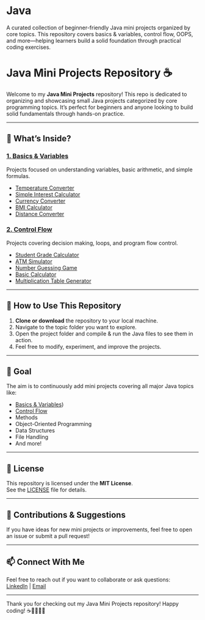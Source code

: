 # Java
A curated collection of beginner-friendly Java mini projects organized by core topics. This repository covers basics & variables, control flow, OOPS, and more—helping learners build a solid foundation through practical coding exercises.

# Java Mini Projects Repository ☕

Welcome to my **Java Mini Projects** repository! This repo is dedicated to organizing and showcasing small Java projects categorized by core programming topics. It’s perfect for beginners and anyone looking to build solid fundamentals through hands-on practice.

---

## 🚀 What’s Inside?

### [1. Basics & Variables](https://github.com/VedDevX/Java/tree/main/Java/Project_Based_Learning/01.%20Data_Types_%26_Variables)  
Projects focused on understanding variables, basic arithmetic, and simple formulas.  
- [Temperature Converter](https://github.com/VedDevX/Java/tree/main/Java/Project_Based_Learning/01.%20Data_Types_%26_Variables/01.%20Temperature_Converter)  
- [Simple Interest Calculator](https://github.com/VedDevX/Java/tree/main/Java/Project_Based_Learning/01.%20Data_Types_%26_Variables/02.%20Simple_Interest_Calculator)  
- [Currency Converter](https://github.com/VedDevX/Java/tree/main/Java/Project_Based_Learning/01.%20Data_Types_%26_Variables/03.%20Currency_Converter_INR_%26_USD)  
- [BMI Calculator](https://github.com/VedDevX/Java/tree/main/Java/Project_Based_Learning/01.%20Data_Types_%26_Variables/04.%20BMI_Calculator)  
- [Distance Converter](https://github.com/VedDevX/Java/tree/main/Java/Project_Based_Learning/01.%20Data_Types_%26_Variables/05.%20Distance_Converter)  

### [2. Control Flow](https://github.com/VedDevX/Java/tree/main/Java/Project_Based_Learning/02.%20Control_Flow)  
Projects covering decision making, loops, and program flow control.  
- [Student Grade Calculator](https://github.com/VedDevX/Java/tree/main/Java/Project_Based_Learning/02.%20Control_Flow/01.%20Student_Grade_Calculator)  
- [ATM Simulator](https://github.com/VedDevX/Java/tree/main/Java/Project_Based_Learning/02.%20Control_Flow/02.%20ATM_Simulator)  
- [Number Guessing Game](https://github.com/VedDevX/Java/tree/main/Java/Project_Based_Learning/02.%20Control_Flow/03.%20Number_Guessing_Game)  
- [Basic Calculator](https://github.com/VedDevX/Java/tree/main/Java/Project_Based_Learning/02.%20Control_Flow/04.%20Basic_Calculator)  
- [Multiplication Table Generator](https://github.com/VedDevX/Java/tree/main/Java/Project_Based_Learning/02.%20Control_Flow/05.%20Multiplication_Table_Generator)  

---

## 📌 How to Use This Repository

1. **Clone or download** the repository to your local machine.  
2. Navigate to the topic folder you want to explore.  
3. Open the project folder and compile & run the Java files to see them in action.  
4. Feel free to modify, experiment, and improve the projects.  

---

## 🎯 Goal

The aim is to continuously add mini projects covering all major Java topics like:

- [Basics & Variables](https://github.com/VedDevX/Java/tree/main/Java/Project_Based_Learning/01.%20Data_Types_%26_Variables))  
- [Control Flow](https://github.com/VedDevX/Java/tree/main/Java/Project_Based_Learning/02.%20Control_Flow)  
- Methods  
- Object-Oriented Programming  
- Data Structures  
- File Handling  
- And more!  

---

## 📝 License

This repository is licensed under the **MIT License**.  
See the [LICENSE](LICENSE) file for details.  

---

## 🤝 Contributions & Suggestions

If you have ideas for new mini projects or improvements, feel free to open an issue or submit a pull request!  

---

## 📫 Connect With Me

Feel free to reach out if you want to collaborate or ask questions:  
[LinkedIn](https://www.linkedin.com/in/vedant-jadhav-vj19) | [Email](mailto:vedant.jadhav1928@gmail.com)  

---

Thank you for checking out my Java Mini Projects repository! Happy coding! ☕👨‍💻👩‍💻

